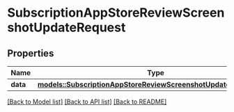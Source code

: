 # SubscriptionAppStoreReviewScreenshotUpdateRequest

## Properties

Name | Type | Description | Notes
------------ | ------------- | ------------- | -------------
**data** | [**models::SubscriptionAppStoreReviewScreenshotUpdateRequestData**](SubscriptionAppStoreReviewScreenshotUpdateRequest_data.md) |  | 

[[Back to Model list]](../README.md#documentation-for-models) [[Back to API list]](../README.md#documentation-for-api-endpoints) [[Back to README]](../README.md)


